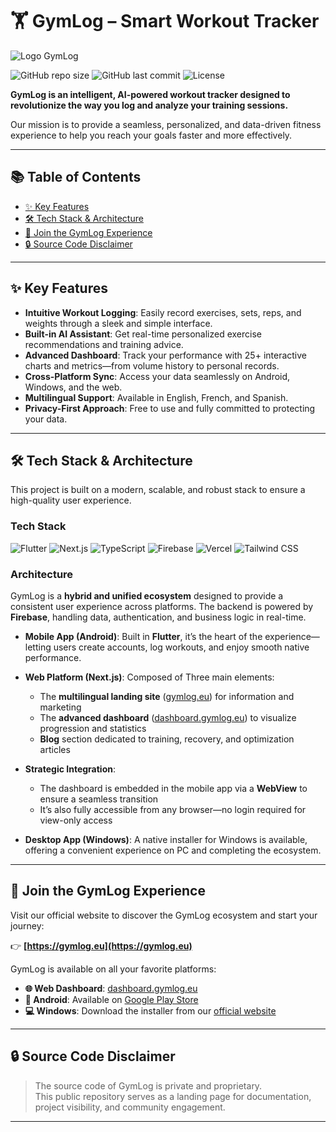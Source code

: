# 🏋️ GymLog – Smart Workout Tracker

![Logo GymLog](assets/gymlog.png)

![GitHub repo size](https://img.shields.io/github/repo-size/n9ka/gymlog-public)
![GitHub last commit](https://img.shields.io/github/last-commit/n9ka/gymlog-public)
![License](https://img.shields.io/github/license/n9ka/gymlog-public)

**GymLog is an intelligent, AI-powered workout tracker designed to revolutionize the way you log and analyze your training sessions.**

Our mission is to provide a seamless, personalized, and data-driven fitness experience to help you reach your goals faster and more effectively.

---

## 📚 Table of Contents

- [✨ Key Features](#-key-features)
- [🛠️ Tech Stack & Architecture](#️-tech-stack--architecture)
- [🚀 Join the GymLog Experience](#-join-the-gymlog-experience)
- [🔒 Source Code Disclaimer](#-source-code-disclaimer)

---

## ✨ Key Features

- **Intuitive Workout Logging**: Easily record exercises, sets, reps, and weights through a sleek and simple interface.
- **Built-in AI Assistant**: Get real-time personalized exercise recommendations and training advice.
- **Advanced Dashboard**: Track your performance with 25+ interactive charts and metrics—from volume history to personal records.
- **Cross-Platform Sync**: Access your data seamlessly on Android, Windows, and the web.
- **Multilingual Support**: Available in English, French, and Spanish.
- **Privacy-First Approach**: Free to use and fully committed to protecting your data.

---

## 🛠️ Tech Stack & Architecture

This project is built on a modern, scalable, and robust stack to ensure a high-quality user experience.

### Tech Stack

![Flutter](https://img.shields.io/badge/Flutter-02569B?style=for-the-badge&logo=flutter&logoColor=white)
![Next.js](https://img.shields.io/badge/Next.js-000000?style=for-the-badge&logo=nextdotjs&logoColor=white)
![TypeScript](https://img.shields.io/badge/TypeScript-007ACC?style=for-the-badge&logo=typescript&logoColor=white)
![Firebase](https://img.shields.io/badge/Firebase-FFCA28?style=for-the-badge&logo=firebase&logoColor=black)
![Vercel](https://img.shields.io/badge/Vercel-000000?style=for-the-badge&logo=vercel&logoColor=white)
![Tailwind CSS](https://img.shields.io/badge/Tailwind_CSS-38B2AC?style=for-the-badge&logo=tailwind-css&logoColor=white)

### Architecture

GymLog is a **hybrid and unified ecosystem** designed to provide a consistent user experience across platforms. The backend is powered by **Firebase**, handling data, authentication, and business logic in real-time.

- **Mobile App (Android)**: Built in **Flutter**, it’s the heart of the experience—letting users create accounts, log workouts, and enjoy smooth native performance.

- **Web Platform (Next.js)**: Composed of Three main elements:
    - The **multilingual landing site** ([gymlog.eu](https://gymlog.eu)) for information and marketing
    - The **advanced dashboard** ([dashboard.gymlog.eu](https://dashboard.gymlog.eu)) to visualize progression and statistics
    - **Blog** section dedicated to training, recovery, and optimization articles

- **Strategic Integration**:
    - The dashboard is embedded in the mobile app via a **WebView** to ensure a seamless transition
    - It’s also fully accessible from any browser—no login required for view-only access

- **Desktop App (Windows)**: A native installer for Windows is available, offering a convenient experience on PC and completing the ecosystem.

---

## 🚀 Join the GymLog Experience

Visit our official website to discover the GymLog ecosystem and start your journey:

👉 **[https://gymlog.eu](https://gymlog.eu)**

GymLog is available on all your favorite platforms:

- **🌐 Web Dashboard**: [dashboard.gymlog.eu](https://dashboard.gymlog.eu)
- **📱 Android**: Available on [Google Play Store](https://play.google.com/store/apps/details?id=com.n9ka.gymlog)
- **💻 Windows**: Download the installer from our [official website](https://gymlog.eu)

---

## 🔒 Source Code Disclaimer

> The source code of GymLog is private and proprietary.  
> This public repository serves as a landing page for documentation, project visibility, and community engagement.

---

